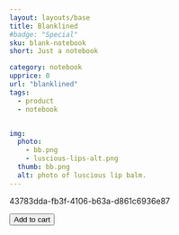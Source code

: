 ```yaml
---
layout: layouts/base
title: Blanklined
#badge: "Special"
sku: blank-notebook
short: Just a notebook

category: notebook
upprice: 0
url: "blanklined"
tags: 
  - product
  - notebook


img: 
  photo:
    - bb.png
    - luscious-lips-alt.png
  thumb: bb.png
  alt: photo of luscious lip balm.
---
```


43783dda-fb3f-4106-b63a-d861c6936e87

<button class=" btn snipcart-add-item"
  data-item-id="starry-night"
  data-item-price="79.99"
  data-item-description="High-quality replica of The Starry Night by the Dutch post-impressionist painter Vincent van Gogh."
  data-item-image="https://sassyroot.netlify.app/shop/notebooks/blanklined/"
  data-item-name="The Starry Night"
  data-item-file-guid="43783dda-fb3f-4106-b63a-d861c6936e87">
  Add to cart
</button>
